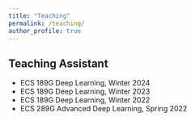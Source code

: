 ```yaml
---
title: "Teaching"
permalink: /teaching/
author_profile: true
---
```


## Teaching Assistant
* ECS 189G Deep Learning, Winter 2024
* ECS 189G Deep Learning, Winter 2023
* ECS 189G Deep Learning, Winter 2022
* ECS 289G Advanced Deep Learning, Spring 2022
